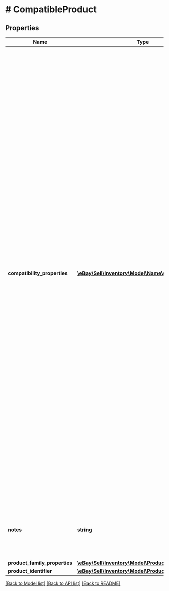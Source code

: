# # CompatibleProduct

## Properties

Name | Type | Description | Notes
------------ | ------------- | ------------- | -------------
**compatibility_properties** | [**\eBay\Sell\Inventory\Model\NameValueList[]**](NameValueList.md) | This container consists of an array of motor vehicles that are compatible with the motor vehicle part or accessory specified by the SKU value in the call URI. Each motor vehicle is defined through a separate set of name/value pairs. In the name field, the vehicle aspect (such as &#39;make&#39;, &#39;model&#39;, &#39;year&#39;, &#39;trim&#39;, or &#39;engine&#39;) will be identified, and the value field will be used to identify the value of each aspect. The getCompatibilityProperties method of the Taxonomy API can be used to retrieve applicable vehicle aspect names for a specified category, and the getCompatibilityPropertyValues method of the Taxonomy API can be used to retrieve possible values for these same vehicle aspect names. Below is an example of identifying one motor vehicle using the compatibilityProperties container: &amp;quot;compatibilityProperties&amp;quot; : [ &amp;nbsp;&amp;nbsp;{ &amp;nbsp;&amp;nbsp;&amp;nbsp;&amp;quot;name&amp;quot; : &amp;quot;make&amp;quot;, &amp;nbsp;&amp;nbsp;&amp;nbsp;&amp;quot;value&amp;quot; : &amp;quot;Subaru&amp;quot; &amp;nbsp;&amp;nbsp;}, &amp;nbsp;&amp;nbsp;{ &amp;nbsp;&amp;nbsp;&amp;nbsp;&amp;quot;name&amp;quot; : &amp;quot;model&amp;quot;, &amp;nbsp;&amp;nbsp;&amp;nbsp;&amp;quot;value&amp;quot; : &amp;quot;GL&amp;quot; &amp;nbsp;&amp;nbsp;}, &amp;nbsp;&amp;nbsp;{ &amp;nbsp;&amp;nbsp;&amp;nbsp;&amp;quot;name&amp;quot; : &amp;quot;year&amp;quot;, &amp;nbsp;&amp;nbsp;&amp;nbsp;&amp;quot;value&amp;quot; : &amp;quot;1983&amp;quot; &amp;nbsp;&amp;nbsp;}, &amp;nbsp;&amp;nbsp;{ &amp;nbsp;&amp;nbsp;&amp;nbsp;&amp;quot;name&amp;quot; : &amp;quot;trim&amp;quot;, &amp;nbsp;&amp;nbsp;&amp;nbsp;&amp;quot;value&amp;quot; : &amp;quot;Base Wagon 4-Door&amp;quot; &amp;nbsp;&amp;nbsp;}, &amp;nbsp;&amp;nbsp;{ &amp;nbsp;&amp;nbsp;&amp;nbsp;&amp;quot;name&amp;quot; : &amp;quot;engine&amp;quot;, &amp;nbsp;&amp;nbsp;&amp;nbsp;&amp;quot;value&amp;quot; : &amp;quot;1.8L Turbocharged&amp;quot; &amp;nbsp;&amp;nbsp;} ] Typically, the make, model, and year of the motor vehicle are always required, with the trim and engine being necessary sometimes, but it will be dependent on the part or accessory, and on the vehicle class. Note: The productFamilyProperties container is in the process of being deprecated and will no longer be supported in February of 2021, so if you are a new user of createOrReplaceProductCompatibility, you should use the compatibilityProperties container instead, and if you are already integrated and using the productFamilyProperties container, you should make plans to migrate to compatibilityProperties. The productFamilyProperties and compatibilityProperties containers may not be used together or the call will fail. | [optional]
**notes** | **string** | This field is optionally used by the seller to input any notes pertaining to the compatible vehicle list being defined. The seller might use this field to specify the placement of the part on a vehicle or other applicable information. This field will only be returned if specified by the seller. Max Length: 500 | [optional]
**product_family_properties** | [**\eBay\Sell\Inventory\Model\ProductFamilyProperties**](ProductFamilyProperties.md) |  | [optional]
**product_identifier** | [**\eBay\Sell\Inventory\Model\ProductIdentifier**](ProductIdentifier.md) |  | [optional]

[[Back to Model list]](../../README.md#models) [[Back to API list]](../../README.md#endpoints) [[Back to README]](../../README.md)

